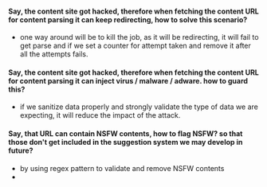 
#### Say, the content site got hacked, therefore when fetching the content URL for content parsing it can keep redirecting, how to solve this scenario?

- one way around will be to kill the job, as it will be redirecting, it will fail to get parse and if we set a counter for attempt taken and remove it after all the attempts fails. 

#### Say, the content site got hacked, therefore when fetching the content URL for content parsing it can inject virus / malware / adware. how to guard this?

- if we sanitize data properly and strongly validate the type of data we are expecting, it will reduce the impact of the attack.

#### Say, that URL can contain NSFW contents, how to flag NSFW? so that those don't get included in the suggestion system we may develop in future?

- by using regex pattern to validate and remove NSFW contents
- 
